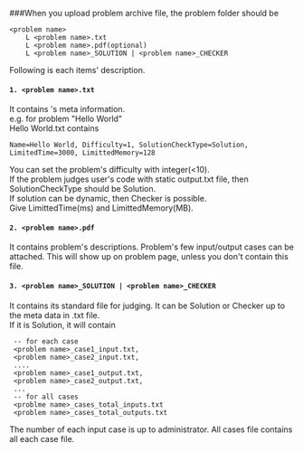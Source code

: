 ###When you upload problem archive file, the problem folder should be
```
<problem name>
	L <problem name>.txt
	L <problem name>.pdf(optional)
	L <problem name>_SOLUTION | <problem name>_CHECKER
```
Following is each items' description.
#### `1. <problem name>.txt`
  It contains <problem>'s meta information.<br>
  e.g. for problem "Hello World"<br>
  Hello World.txt contains
  ```
  Name=Hello World, Difficulty=1, SolutionCheckType=Solution, LimitedTime=3000, LimittedMemory=128
 ```
  You can set the problem's difficulty with integer(<10).<br>
  If the problem judges user's code with static output.txt file, then SolutionCheckType should be Solution. <br>
  If solution can be dynamic, then Checker is possible.<br>
  Give LimittedTime(ms) and LimittedMemory(MB).

#### `2. <problem name>.pdf`
  It contains problem's descriptions. Problem's few input/output cases can be attached. This will show up on problem page, unless you don't contain this file.

#### `3. <problem name>_SOLUTION | <problem name>_CHECKER`
  It contains its standard file for judging. It can be Solution or Checker up to the meta data in <problem name>.txt file.<br>
  If it is Solution, it will contain
 ```
  -- for each case
  <problem name>_case1_input.txt, 
  <problem name>_case2_input.txt,
  ....
  <problem name>_case1_output.txt,
  <problem name>_case2_output.txt,
  ...
  -- for all cases
  <problme name>_cases_total_inputs.txt
  <problem name>_cases_total_outputs.txt
 ```
  The number of each input case is up to administrator.
  All cases file contains all each case file. 

   
